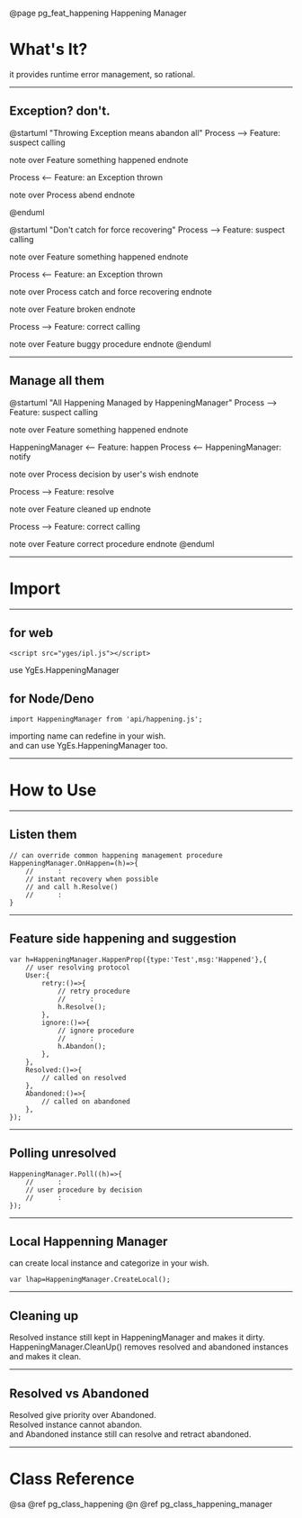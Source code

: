 ﻿@page pg_feat_happening Happening Manager

# What's It?

it provides runtime error management, so rational.  

-----
## Exception? don't.

@startuml "Throwing Exception means abandon all"
Process --> Feature: suspect calling

note over Feature
something happened
endnote

Process <-- Feature: an Exception thrown

note over Process
abend
endnote

@enduml

@startuml "Don't catch for force recovering"
Process --> Feature: suspect calling

note over Feature
something happened
endnote

Process <-- Feature: an Exception thrown

note over Process
catch and force recovering
endnote

note over Feature
broken
endnote

Process --> Feature: correct calling

note over Feature
buggy procedure
endnote
@enduml

-----
## Manage all them

@startuml "All Happening Managed by HappeningManager"
Process --> Feature: suspect calling

note over Feature
something happened
endnote

HappeningManager <-- Feature: happen
Process <-- HappeningManager: notify

note over Process
decision by user's wish
endnote

Process --> Feature: resolve

note over Feature
cleaned up
endnote

Process --> Feature: correct calling

note over Feature
correct procedure
endnote
@enduml

-----
# Import

-----
## for web

```
<script src="yges/ipl.js"></script>
```
use YgEs.HappeningManager

## for Node/Deno

```
import HappeningManager from 'api/happening.js';
```
importing name can redefine in your wish.  
and can use YgEs.HappeningManager too.  

-----
# How to Use

-----
## Listen them

```
// can override common happening management procedure 
HappeningManager.OnHappen=(h)=>{
	//		: 
	// instant recovery when possible
	// and call h.Resolve()
	//		: 
}
```

-----
## Feature side happening and suggestion

```
var h=HappeningManager.HappenProp({type:'Test',msg:'Happened'},{
	// user resolving protocol 
	User:{
		retry:()=>{
			// retry procedure 
			//		:
			h.Resolve();
		},
		ignore:()=>{
			// ignore procedure 
			//		:
			h.Abandon();
		},
	},
	Resolved:()=>{
		// called on resolved 
	},
	Abandoned:()=>{
		// called on abandoned 
	},
});
```

-----
## Polling unresolved

```
HappeningManager.Poll((h)=>{
	//		: 
	// user procedure by decision
	//		: 
});
```

-----
## Local Happenning Manager

can create local instance and categorize in your wish.

```
var lhap=HappeningManager.CreateLocal();
```

-----
## Cleaning up

Resolved instance still kept in HappeningManager and makes it dirty.  
HappeningManager.CleanUp() removes resolved and abandoned instances
and makes it clean.  


-----
## Resolved vs Abandoned 

Resolved give priority over Abandoned.  
Resolved instance cannot abandon.  
and Abandoned instance still can resolve and retract abandoned.  


-----
# Class Reference

@sa @ref pg_class_happening @n
	@ref pg_class_happening_manager
